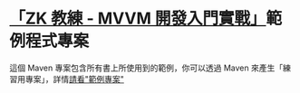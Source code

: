 # [「ZK 教練 - MVVM 開發入門實戰」](https://hawkhero.gitbooks.io/zk-coach/content/)範例程式專案

這個 Maven 專案包含所有書上所使用到的範例，你可以透過 Maven 來產生「練習用專案」，詳情[請看"範例專案"](https://hawkhero.gitbooks.io/zk-coach/content/example-project.html)
